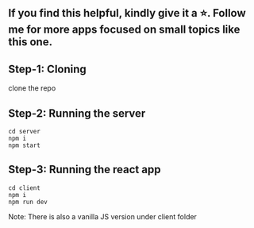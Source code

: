 ## If you find this helpful, kindly give it a ⭐. Follow me for more apps focused on small topics like this one.

## Step-1: Cloning
clone the repo

## Step-2: Running the server
```
cd server
npm i
npm start
```

## Step-3: Running the react app
```
cd client
npm i
npm run dev
```

Note: There is also a vanilla JS version under client folder

